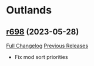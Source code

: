 # <DBM> Outlands

## [r698](https://github.com/DeadlyBossMods/DBM-BCVanilla/tree/r698) (2023-05-28)
[Full Changelog](https://github.com/DeadlyBossMods/DBM-BCVanilla/compare/r697...r698) [Previous Releases](https://github.com/DeadlyBossMods/DBM-BCVanilla/releases)

- Fix mod sort priorities  

